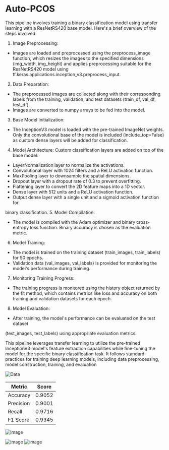 # Auto-PCOS

This pipeline involves training a binary classification model using transfer learning with a ResNetRS420 
base model. Here's a brief overview of the steps involved:
1. Image Preprocessing:
- Images are loaded and preprocessed using the preprocess_image function, which 
resizes the images to the specified dimensions (img_width, img_height) and applies 
preprocessing suitable for the ResNetRS420 model using 
tf.keras.applications.inception_v3.preprocess_input.

2. Data Preparation:
- The preprocessed images are collected along with their corresponding labels from the 
training, validation, and test datasets (train_df, val_df, test_df).
- Images are converted to numpy arrays to be fed into the model.
  
3. Base Model Initialization:
- The InceptionV3 model is loaded with the pre-trained ImageNet weights. Only the 
convolutional base of the model is included (include_top=False) as custom dense 
layers will be added for classification.

4. Model Architecture:
Custom classification layers are added on top of the base model:
- LayerNormalization layer to normalize the activations.
- Convolutional layer with 1024 filters and a ReLU activation function.
- MaxPooling layer to downsample the spatial dimensions.
- Dropout layer with a dropout rate of 0.3 to prevent overfitting.
- Flattening layer to convert the 2D feature maps into a 1D vector.
- Dense layer with 512 units and a ReLU activation function.
- Output dense layer with a single unit and a sigmoid activation function for
  
binary classification.
5. Model Compilation:
- The model is compiled with the Adam optimizer and binary cross-entropy loss function. 
Binary accuracy is chosen as the evaluation metric.

6. Model Training:
- The model is trained on the training dataset (train_images, train_labels) for 50 epochs.
- Validation data (val_images, val_labels) is provided for monitoring the model's 
performance during training.

7. Monitoring Training Progress:
- The training progress is monitored using the history object returned by the fit method, 
which contains metrics like loss and accuracy on both training and validation datasets 
for each epoch.

8. Model Evaluation:
- After training, the model's performance can be evaluated on the test dataset 

(test_images, test_labels) using appropriate evaluation metrics.

This pipeline leverages transfer learning to utilize the pre-trained InceptionV3 model's feature 
extraction capabilities while fine-tuning the model for the specific binary classification task. It follows 
standard practices for training deep learning models, including data preprocessing, model 
construction, training, and evaluation


![Data](https://github.com/ATHdevs/Auto-PCOS/assets/147138099/17575967-bcce-4348-bf45-bf6001e286fb)


| Metric    | Score            |
|-----------|------------------|
| Accuracy  | 0.9052           |
| Precision | 0.9001           |
| Recall    | 0.9716           |
| F1 Score  | 0.9345           |


![image](https://github.com/ATHdevs/Auto-PCOS/assets/147138099/e7481a77-7de1-48d4-a6fb-4566d916f8a5)


![image](https://github.com/ATHdevs/Auto-PCOS/assets/147138099/29a50cb8-c4ca-4230-a0ca-4c68ca117aa8)
![image](https://github.com/ATHdevs/Auto-PCOS/assets/147138099/b52433a9-e8d3-4111-a604-707377e7a304)

